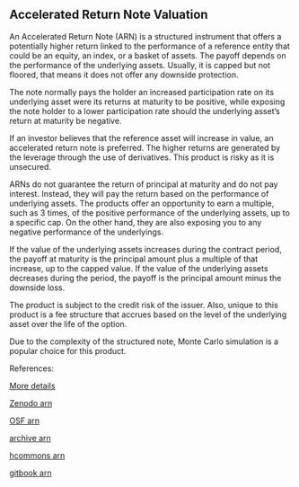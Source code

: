 ## Accelerated Return Note Valuation
   
An Accelerated Return Note (ARN) is a structured instrument that offers a potentially higher return linked to the performance of a reference entity that could be an equity, an index, or a basket of assets. The payoff depends on the performance of the underlying assets. Usually, it is capped but not floored, that means it does not offer any downside protection.

The note normally pays the holder an increased participation rate on its underlying asset were its returns at maturity to be positive, while exposing the note holder to a lower participation rate should the underlying asset’s return at maturity be negative.

If an investor believes that the reference asset will increase in value, an accelerated return note is preferred. The higher returns are generated by the leverage through the use of derivatives. This product is risky as it is unsecured.

ARNs do not guarantee the return of principal at maturity and do not pay interest. Instead, they will pay the return based on the performance of underlying assets. The products offer an opportunity to earn a multiple, such as 3 times, of the positive performance of the underlying assets, up to a specific cap. On the other hand, they are also exposing you to any negative performance of the underlyings.

If the value of the underlying assets increases during the contract period, the payoff at maturity is the principal amount plus a multiple of that increase, up to the capped value. If the value of the underlying assets decreases during the period, the payoff is the principal amount minus the downside loss.

The product is subject to the credit risk of the issuer. Also, unique to this product is a fee structure that accrues based on the level of the underlying asset over the life of the option.

Due to the complexity of the structured note, Monte Carlo simulation is a popular choice for this product. 

 


References:
   
[More details](./EqAccelerate-20.pdf)   
   
[Zenodo arn](https://zenodo.org/record/4645863#.YpPIzsPMKUk)
   
[OSF arn](https://osf.io/yexkd/download)

[archive arn](https://ia803408.us.archive.org/0/items/eq-accelerate-20/EqAccelerate-archive.pdf)  

[hcommons arn](https://hcommons.org/deposits/download/hc:38846/CONTENT/eqaccelerate-20.pdf)

[gitbook arn](https://davidlee1203.gitbook.io/accelerated-return-note-pricing/)